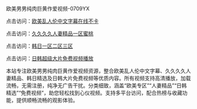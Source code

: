 欧美男男纯肉巨黄作爱视频-0709YX

点击访问：<a href="https://heiliaoxqkkct.pages.dev">欧美乱人伦中文字幕在线不卡</a>

点击访问：<a href="https://heiliaoxwd5i8.pages.dev">久久久久人妻精品一区蜜桃</a>

点击访问：<a href="https://heiliaowt0d7p.pages.dev">韩日一区二区三区</a>

点击访问：<a href="https://heiliaoga6s9v.pages.dev">日韩超级大片免费视频播放</a>

本站专注欧美男男纯肉巨黄作爱视频资源，整合欧美乱人伦中文字幕、久久久久人妻精品、韩日精选及日韩大片免费视频等优质内容。所有视频支持高清播放，加载流畅，无需注册，纯净无广告干扰。分类细致，涵盖“欧美专区”“人妻精品”“日韩精选”“免费视频”，助您轻松找到心仪视频。支持多平台访问，配合热榜与收藏功能，提供顺畅流畅的观影体验。

<span style="display:none;">[Canonical link](https://github.com/hai20250709/so25 ）</span>
